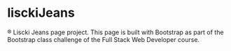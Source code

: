 # lisckiJeans
® Liscki Jeans page project. This page is built with Bootstrap as part of the Bootstrap class challenge of the Full Stack Web Developer course.
